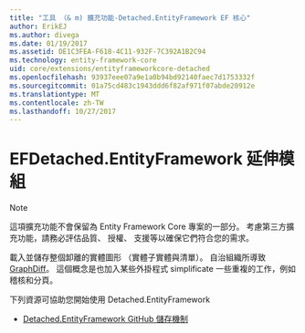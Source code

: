 ```yaml
---
title: "工具 （& m) 擴充功能-Detached.EntityFramework EF 核心"
author: ErikEJ
ms.author: divega
ms.date: 01/19/2017
ms.assetid: DE1C3FEA-F618-4C11-932F-7C392A1B2C94
ms.technology: entity-framework-core
uid: core/extensions/entityframeworkcore-detached
ms.openlocfilehash: 93937eee07a9e1a0b94bd92140faec7d1753332f
ms.sourcegitcommit: 01a75cd483c1943ddd6f82af971f07abde20912e
ms.translationtype: MT
ms.contentlocale: zh-TW
ms.lasthandoff: 10/27/2017
---
```

# <a name="efdetachedentityframework-extension"></a>EFDetached.EntityFramework 延伸模組

> [!NOTE]  
> 這項擴充功能不會保留為 Entity Framework Core 專案的一部分。 考慮第三方擴充功能，請務必評估品質、 授權、 支援等以確保它們符合您的需求。

載入並儲存整個卸離的實體圖形 （實體子實體與清單）。 自治組織所導致[GraphDiff](https://github.com/refactorthis/GraphDiff/)。 這個概念是也加入某些外掛程式 simplificate 一些重複的工作，例如稽核和分頁。

下列資源可協助您開始使用 Detached.EntityFramework
* [Detached.EntityFramework GitHub 儲存機制](https://github.com/leonardoporro/Detached/)
